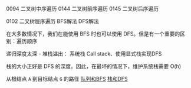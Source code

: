 0094 二叉树中序遍历
0144 二叉树前序遍历
0145 二叉树后序遍历

0102 二叉树层序遍历  BFS解法 DFS解法

在大多数情况下，我们在能使用 BFS 时也可以使用 DFS。但是有一个重要的区别：遍历顺序

递归深度太深 - 堆栈溢出：
系统栈 Call stack、使用显式栈实现DFS

栈的大小正好是 DFS 的深度。因此，在最坏的情况下，维护系统栈需要 O(h)

从根结点 `A` 到目标结点 `G` 的路径
[队列和BFS](https://leetcode-cn.com/leetbook/read/queue-stack/kyozi/)
[栈和DFS](https://leetcode-cn.com/leetbook/read/queue-stack/gro21/)